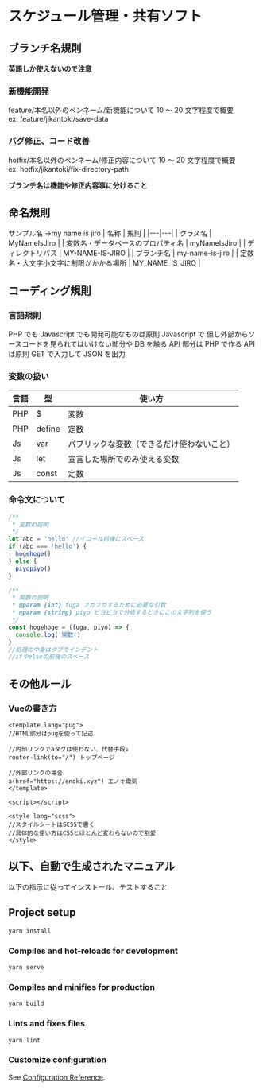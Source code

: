 # スケジュール管理・共有ソフト

## ブランチ名規則

**英語しか使えないので注意**

### 新機能開発

feature/本名以外のペンネーム/新機能について 10 ～ 20 文字程度で概要  
ex: feature/jikantoki/save-data

### バグ修正、コード改善

hotfix/本名以外のペンネーム/修正内容について 10 ～ 20 文字程度で概要  
ex: hotfix/jikantoki/fix-directory-path

**ブランチ名は機能や修正内容事に分けること**

## 命名規則

サンプル名 →my name is jiro
| 名称 | 規則 |
|---|---|
| クラス名 | MyNameIsJiro |
| 変数名・データベースのプロパティ名 | myNameIsJiro |
| ディレクトリパス | MY-NAME-IS-JIRO |
| ブランチ名 | my-name-is-jiro |
| 定数名・大文字小文字に制限がかかる場所 | MY_NAME_IS_JIRO |

## コーディング規則

### 言語規則

PHP でも Javascript でも開発可能なものは原則 Javascript で
但し外部からソースコードを見られてはいけない部分や DB を触る API 部分は PHP で作る
API は原則 GET で入力して JSON を出力

### 変数の扱い

| 言語 | 型     | 使い方                                     |
| ---- | ------ | ------------------------------------------ |
| PHP  | $      | 変数                                       |
| PHP  | define | 定数                                       |
| Js   | var    | パブリックな変数（できるだけ使わないこと） |
| Js   | let    | 宣言した場所でのみ使える変数               |
| Js   | const  | 定数                                       |

### 命令文について

```js
/**
 * 変数の説明
 */
let abc = 'hello' //イコール前後にスペース
if (abc === 'hello') {
  hogehoge()
} else {
  piyopiyo()
}

/**
 * 関数の説明
 * @param {int} fuga フガフガするために必要な引数
 * @param {string} piyo ピヨピヨで分岐するときにこの文字列を使う
 */
const hogehoge = (fuga, piyo) => {
  console.log('関数')
}
//処理の中身はタブでインデント
//ifやelseの前後のスペース
```

## その他ルール

### Vueの書き方

```vue
<template lang="pug">
//HTML部分はpugを使って記述

//内部リンクでaタグは使わない、代替手段↓
router-link(to="/") トップページ

//外部リンクの場合
a(href="https://enoki.xyz") エノキ電気
</template>

<script></script>

<style lang="scss">
//スタイルシートはSCSSで書く
//具体的な使い方はCSSとほとんど変わらないので割愛
</style>
```

## 以下、自動で生成されたマニュアル

以下の指示に従ってインストール、テストすること

## Project setup

```shell
yarn install
```

### Compiles and hot-reloads for development

```shell
yarn serve
```

### Compiles and minifies for production

```shell
yarn build
```

### Lints and fixes files

```shell
yarn lint
```

### Customize configuration

See [Configuration Reference](https://cli.vuejs.org/config/).
